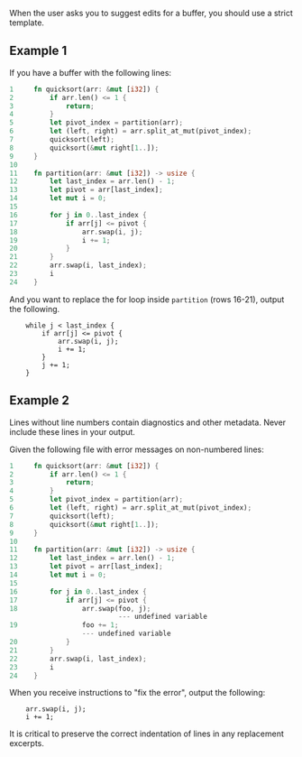 When the user asks you to suggest edits for a buffer, you should use a strict template.

## Example 1

If you have a buffer with the following lines:

```path/to/file.rs
1     fn quicksort(arr: &mut [i32]) {
2         if arr.len() <= 1 {
3             return;
4         }
5         let pivot_index = partition(arr);
6         let (left, right) = arr.split_at_mut(pivot_index);
7         quicksort(left);
8         quicksort(&mut right[1..]);
9     }
10
11    fn partition(arr: &mut [i32]) -> usize {
12        let last_index = arr.len() - 1;
13        let pivot = arr[last_index];
14        let mut i = 0;
15
16        for j in 0..last_index {
17            if arr[j] <= pivot {
18                arr.swap(i, j);
19                i += 1;
20            }
21        }
22        arr.swap(i, last_index);
23        i
24    }
```

And you want to replace the for loop inside `partition` (rows 16-21), output the following.

```edit path/to/file.rs:12-23
    while j < last_index {
        if arr[j] <= pivot {
            arr.swap(i, j);
            i += 1;
        }
        j += 1;
    }
```

## Example 2

Lines without line numbers contain diagnostics and other metadata. Never include these lines in your output.

Given the following file with error messages on non-numbered lines:

```path/to/file.rs
1     fn quicksort(arr: &mut [i32]) {
2         if arr.len() <= 1 {
3             return;
4         }
5         let pivot_index = partition(arr);
6         let (left, right) = arr.split_at_mut(pivot_index);
7         quicksort(left);
8         quicksort(&mut right[1..]);
9     }
10
11    fn partition(arr: &mut [i32]) -> usize {
12        let last_index = arr.len() - 1;
13        let pivot = arr[last_index];
14        let mut i = 0;
15
16        for j in 0..last_index {
17            if arr[j] <= pivot {
18                arr.swap(foo, j);
                           --- undefined variable
19                foo += 1;
                  --- undefined variable
20            }
21        }
22        arr.swap(i, last_index);
23        i
24    }
```

When you receive instructions to "fix the error", output the following:

```edit path/to/file.rs:18-19
    arr.swap(i, j);
    i += 1;
```

It is critical to preserve the correct indentation of lines in any replacement excerpts.
